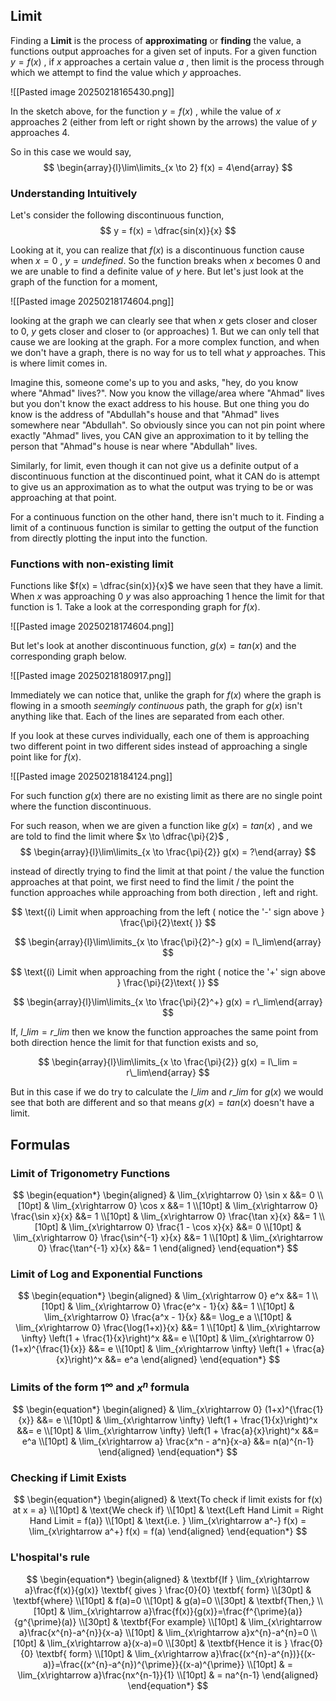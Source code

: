 ## Limit

Finding a **Limit** is the process of **approximating** or **finding** the value, a functions output approaches for a given set of inputs. For a given function $y = f(x)$ , if $x$ approaches a certain value $a$ , then limit is the process through which we attempt to find the value which $y$ approaches.

![[Pasted image 20250218165430.png]]

In the sketch above, for the function $y = f(x)$ , while the value of $x$ approaches 2 (either from left or right shown by the arrows) the value of $y$ approaches 4. 

So in this case we would say,
$$
\begin{array}{l}\lim\limits_{x \to 2} f(x) = 4\end{array}
$$


### Understanding Intuitively

Let's consider the following discontinuous function,
$$
y = f(x) = \dfrac{sin(x)}{x}
$$

Looking at it, you can realize that $f(x)$ is a discontinuous function cause when $x = 0$ , $y = undefined$. So the function breaks when $x$ becomes 0 and we are unable to find a definite value of $y$ here. But let's just look at the graph of the function for a moment,

![[Pasted image 20250218174604.png]]

looking at the graph we can clearly see that when $x$ gets closer and closer to 0, $y$ gets closer and closer  to (or approaches) 1. But we can only tell that cause we are looking at the graph. For a more complex function, and when we don't have a graph, there is no way for us to tell what $y$ approaches. This is where limit comes in.

Imagine this, someone come's up to you and asks, "hey, do you know where "Ahmad" lives?". Now you know the village/area where "Ahmad" lives but you don't know the exact address to his house. But one thing you do know is the address of "Abdullah"s house and that "Ahmad" lives somewhere near "Abdullah". So obviously since you can not pin point where exactly "Ahmad" lives, you CAN give an approximation to it by telling the person that "Ahmad"s house is near where "Abdullah" lives.

Similarly, for limit, even though it can not give us a definite output of a discontinuous function at the discontinued point, what it CAN do is attempt to give us an approximation as to what the output was trying to be or was approaching at that point.

For a continuous function on the other hand, there isn't much to it. Finding a limit of a continuous function is similar to getting the output of the function from directly plotting the input into the function.


### Functions with non-existing limit

Functions like $f(x) = \dfrac{sin(x)}{x}$ we have seen that they have a limit. When $x$ was approaching 0 $y$ was also approaching 1 hence the limit for that function is 1. Take a look at the corresponding graph for $f(x)$.

![[Pasted image 20250218174604.png]]

But let's look at another discontinuous function, $g(x) = tan(x)$ and the corresponding graph below.

![[Pasted image 20250218180917.png]]

Immediately we can notice that, unlike the graph for $f(x)$ where the graph is flowing in a smooth _seemingly continuous_ path, the graph for $g(x)$ isn't anything like that. Each of the lines are separated from each other.

If you look at these curves individually, each one of them is approaching two different point in two different sides instead of approaching a single point like for $f(x)$.

![[Pasted image 20250218184124.png]]

For such function $g(x)$ there are no existing limit as there are no single point where the function discontinuous.

For such reason, when we are given a function like $g(x) = tan(x)$ , and we are told to find the limit where  $x \to \dfrac{\pi}{2}$  ,
$$
\begin{array}{l}\lim\limits_{x \to \frac{\pi}{2}} g(x) = ?\end{array}
$$

instead of directly trying to find the limit at that point / the value the function approaches at that point, we first need to find the limit / the point the function approaches while approaching from both direction , left and right.

$$
\text{(i) Limit when approaching from the left ( notice the '-' sign above } \frac{\pi}{2}\text{ )}
$$

$$
\begin{array}{l}\lim\limits_{x \to \frac{\pi}{2}^-} g(x) = l\_lim\end{array}
$$

$$
\text{(i) Limit when approaching from the right ( notice the '+' sign above } \frac{\pi}{2}\text{ )}
$$

$$
\begin{array}{l}\lim\limits_{x \to \frac{\pi}{2}^+} g(x) = r\_lim\end{array}
$$

If,  $l\_lim = r\_lim$  then we know the function approaches the same point from both direction hence the limit for that function exists and so,

$$
\begin{array}{l}\lim\limits_{x \to \frac{\pi}{2}} g(x) = l\_lim = r\_lim\end{array}
$$

But in this case if we do try to calculate the $l\_lim$  and $r\_lim$  for $g(x)$ we would see that both are different and so that means $g(x) = tan(x)$ doesn't have a limit.

## Formulas


### Limit of Trigonometry Functions

$$
\begin{equation*}
\begin{aligned}
& \lim_{x\rightarrow 0} \sin x &&= 0 \\[10pt]
& \lim_{x\rightarrow 0} \cos x &&= 1 \\[10pt]
& \lim_{x\rightarrow 0} \frac{\sin x}{x} &&= 1 \\[10pt]
& \lim_{x\rightarrow 0} \frac{\tan x}{x} &&= 1 \\[10pt]
& \lim_{x\rightarrow 0} \frac{1 - \cos x}{x} &&= 0 \\[10pt]
& \lim_{x\rightarrow 0} \frac{\sin^{-1} x}{x} &&= 1 \\[10pt]
& \lim_{x\rightarrow 0} \frac{\tan^{-1} x}{x} &&= 1
\end{aligned}
\end{equation*}
$$


### Limit of Log and Exponential Functions

$$
\begin{equation*}
\begin{aligned}
& \lim_{x\rightarrow 0} e^x &&= 1 \\[10pt]
& \lim_{x\rightarrow 0} \frac{e^x - 1}{x} &&= 1 \\[10pt]
& \lim_{x\rightarrow 0} \frac{a^x - 1}{x} &&= \log_e a \\[10pt]
& \lim_{x\rightarrow 0} \frac{\log(1+x)}{x} &&= 1 \\[10pt]
& \lim_{x\rightarrow \infty} \left(1 + \frac{1}{x}\right)^x &&= e \\[10pt]
& \lim_{x\rightarrow 0} (1+x)^{\frac{1}{x}} &&= e \\[10pt]
& \lim_{x\rightarrow \infty} \left(1 + \frac{a}{x}\right)^x &&= e^a
\end{aligned}
\end{equation*}
$$


### Limits of the form $1^\infty$ and $x^n$ formula

$$
\begin{equation*}
\begin{aligned}
& \lim_{x\rightarrow 0} (1+x)^{\frac{1}{x}} &&= e \\[10pt]
& \lim_{x\rightarrow \infty} \left(1 + \frac{1}{x}\right)^x &&= e \\[10pt]
& \lim_{x\rightarrow \infty} \left(1 + \frac{a}{x}\right)^x &&= e^a \\[10pt]
& \lim_{x\rightarrow a} \frac{x^n - a^n}{x-a} &&= n(a)^{n-1}
\end{aligned}
\end{equation*}
$$


### Checking if Limit Exists

$$
\begin{equation*}
\begin{aligned}
& \text{To check if limit exists for f(x) at x = a} \\[10pt]
& \text{We check if} \\[10pt]
& \text{Left Hand Limit = Right Hand Limit = f(a)} \\[10pt]
& \text{i.e. } \lim_{x\rightarrow a^-} f(x) = \lim_{x\rightarrow a^+} f(x) = f(a)
\end{aligned}
\end{equation*}
$$


### L'hospital's rule

$$
\begin{equation*}
\begin{aligned}
& \textbf{If } \lim_{x\rightarrow a}\frac{f(x)}{g(x)} \textbf{ gives } \frac{0}{0} \textbf{ form} \\[30pt]
& \textbf{where} \\[10pt]
& f(a)=0 \\[10pt]
& g(a)=0 \\[30pt]
& \textbf{Then,} \\[10pt]
& \lim_{x\rightarrow a}\frac{f(x)}{g(x)}=\frac{f^{\prime}(a)}{g^{\prime}(a)} \\[30pt]
& \textbf{For example} \\[10pt]
& \lim_{x\rightarrow a}\frac{x^{n}-a^{n}}{x-a} \\[10pt]
& \lim_{x\rightarrow a}x^{n}-a^{n}=0 \\[10pt]
& \lim_{x\rightarrow a}(x-a)=0 \\[30pt]
& \textbf{Hence it is } \frac{0}{0} \textbf{ form} \\[10pt]
& \lim_{x\rightarrow a}\frac{(x^{n}-a^{n})}{(x-a)}=\frac{(x^{n}-a^{n})^{\prime}}{(x-a)^{\prime}} \\[10pt]
& = \lim_{x\rightarrow a}\frac{nx^{n-1}}{1} \\[10pt]
& = na^{n-1}
\end{aligned}
\end{equation*}
$$
